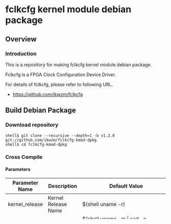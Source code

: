fclkcfg kernel module debian package
====================================================================================

Overview
------------------------------------------------------------------------------------

### Introduction

This is a repository for making fclkcfg kernel module debian package.

Fclkcfg is a FPGA Clock Configuration Device Driver.

For details of fclkcfg, please refer to following URL.

  * https://github.com/ikwzm/fclkcfg

Build Debian Package
------------------------------------------------------------------------------------

### Download repository

```console
shell$ git clone --recursive --depth=1 -b v1.2.0 git://github.com/ikwzm/fclkcfg-kmod-dpkg
shell$ cd fclkcfg-kmod-dpkg
```

### Cross Compile

#### Parameters

| Parameter Name | Description              | Default Value                                                    |
|----------------|--------------------------|------------------------------------------------------------------|
| kernel_release | Kernel Release Name      | $(shell uname -r)                                                |
| arch           | Architecture Name        | $(shell uname -m \| sed -e s/arm.\*/arm/ -e s/aarch64.\*/arm64/) |
| deb_arch       | Debian Architecture Name | $(shell dpkg --print-architecture)                               |
| kernel_src_dir | Kernel Source Directory  | /lib/modules/$(kernel_release)/build                             |


```console
shell$ sudo debian/rules arch=arm deb_arch=armhf kernel_release=4.14.21-armv7-fpga kernel_src_dir=/usr/src/linux-4.14.21-armv7-fpga binary
    :
    :
    :
shell$ file ../fclkcfg-4.14.21-armv7-fpga_1.2.0-1_armhf.deb
../fclkcfg-4.14.21-armv7-fpga_1.2.0-1_armhf.deb: Debian binary package (format 2.0)
```

### Self Compile

```console
shell$ sudo debian/rules binary
    :
    :
    :
shell$ file ../fclkcfg-4.14.21-armv7-fpga_1.2.0-1_armhf.deb
../fclkcfg-4.14.21-armv7-fpga_1.2.0-1_armhf.deb: Debian binary package (format 2.0)
```

